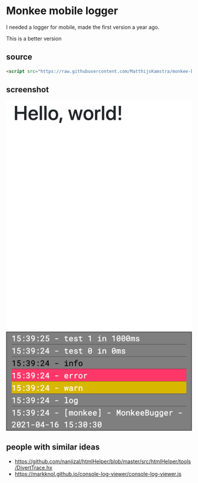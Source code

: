 # Monkee mobile logger

I needed a logger for mobile, made the first version a year ago.

This is a better version

## source

```html
<script src="https://raw.githubusercontent.com/MatthijsKamstra/monkee-bugger/master/docs/monkee_bugger.min.js"></script>
```

## screenshot

![](screenshot.png)

## people with similar ideas

- https://github.com/nanjizal/htmlHelper/blob/master/src/htmlHelper/tools/DivertTrace.hx
- https://markknol.github.io/console-log-viewer/console-log-viewer.js
